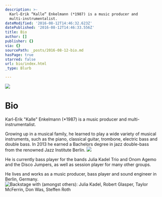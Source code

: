 ```yaml
---
description: >-
  Karl-Erik “Kalle” Enkelmann (*1987) is a music producer and
  multi-instrumentalist.
dateModified: '2016-08-12T14:46:32.623Z'
datePublished: '2016-08-12T14:46:33.556Z'
title: Bio
author: []
publisher: {}
via: {}
sourcePath: _posts/2016-08-12-bio.md
hasPage: true
starred: false
url: bio/index.html
_type: Blurb

---
```

![](https://the-grid-user-content.s3-us-west-2.amazonaws.com/90dee1c5-b637-4380-86e6-b3ea21b2ea70.jpg)

# Bio

Karl-Erik "Kalle" Enkelmann (\*1987) is a music producer and multi-instrumentalist.

Growing up in a musical family, he learned to play a wide variety of musical instruments, such as the piano, classical guitar, trombone, electric bass and double bass. In 2013 he earned a Bachelors degree in jazz double-bass from the renowned Jazz Institute Berlin.
![](https://the-grid-user-content.s3-us-west-2.amazonaws.com/36e7eebf-278c-461c-b52f-8b94c07f2830.jpg)

He is currently bass player for the bands Julia Kadel Trio and Onom Agemo and the Disco Jumpers, as well as session player for many other groups.

He lives and works as a music producer, bass player and sound engineer in Berlin, Germany.
![Backstage with (amongst others): Julia Kadel, Robert Glasper, Taylor McFerrin, Don Was, Steffen Roth](https://the-grid-user-content.s3-us-west-2.amazonaws.com/3b2a1717-f7b4-4637-bdca-85471ab30147.jpg)